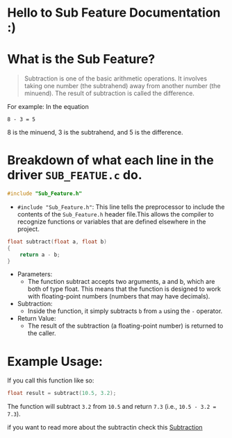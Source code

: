 # Hello to Sub Feature Documentation :)
# What is the Sub Feature?
>Subtraction is one of the basic arithmetic operations. It involves taking one number (the subtrahend) away from another number (the minuend). The result of subtraction is called the difference.

For example: In the equation
```
8 - 3 = 5
```
8 is the minuend, 3 is the subtrahend, and 5 is the difference.

# Breakdown of what each line in the driver `SUB_FEATUE.c` do.
```c
#include "Sub_Feature.h"

```
* `#include "Sub_Feature.h"`: This line tells the preprocessor to include the contents of the `Sub_Feature.h` header file.This allows the compiler to recognize functions or variables that are defined elsewhere in the project.

```c
float subtract(float a, float b)
{
    return a - b;
}
```
* Parameters:
	* The function subtract accepts two arguments, a and b, which are both of type float. This means that the function is designed to work with floating-point numbers (numbers that may have decimals).
* Subtraction:
	* Inside the function, it simply subtracts `b` from `a` using the `-` operator.
* Return Value:
	* The result of the subtraction (a floating-point number) is returned to the caller.
# Example Usage:
If you call this function like so:
```c
float result = subtract(10.5, 3.2);

```
The function will subtract `3.2` from `10.5` and return `7.3` (i.e., `10.5 - 3.2 = 7.3`).

if you want to read more about the subtractin check this [Subtraction](https://www.mathsisfun.com/numbers/subtraction.html)